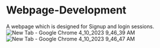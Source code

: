 # Webpage-Development
A webpage which is designed for Signup and login sessions.
![New Tab - Google Chrome 4_10_2023 9_46_39 AM](https://user-images.githubusercontent.com/130028811/230824905-6a8cfbc6-c93a-4ebd-b6a6-a334861b8340.png)
![New Tab - Google Chrome 4_10_2023 9_46_47 AM](https://user-images.githubusercontent.com/130028811/230824941-5c2e6a07-45db-48cd-953d-6847fbbe77dc.png)
